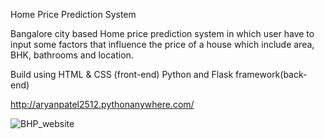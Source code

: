 Home Price Prediction System

Bangalore city based Home price prediction system in which user have to input some factors that influence the price of a house which include area, BHK, bathrooms and location.

Build using HTML & CSS (front-end) Python and Flask framework(back-end)

http://aryanpatel2512.pythonanywhere.com/


![BHP_website](https://user-images.githubusercontent.com/62766429/121371258-0cddc700-c95b-11eb-8aa7-71f6f743035d.PNG)
